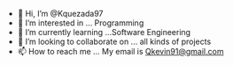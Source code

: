 - 👋 Hi, I’m @Kquezada97
- 👀 I’m interested in ... Programming
- 🌱 I’m currently learning ...Software Engineering
- 💞️ I’m looking to collaborate on ... all kinds of projects
- 📫 How to reach me ... My email is Qkevin91@gmail.com

<!---
Kquezada97/Kquezada97 is a ✨ special ✨ repository because its `README.md` (this file) appears on your GitHub profile.
You can click the Preview link to take a look at your changes.
--->
